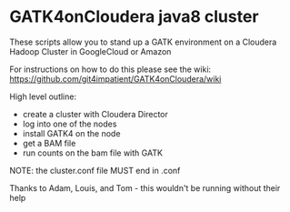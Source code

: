 # GATK4onCloudera java8 cluster
These scripts allow you to stand up a GATK environment on a Cloudera Hadoop Cluster in GoogleCloud or Amazon

For instructions on how to do this please see the wiki:
https://github.com/git4impatient/GATK4onCloudera/wiki


High level outline:
- create a cluster with Cloudera Director
- log into one of the nodes
- install GATK4 on the node
- get a BAM file
- run counts on the bam file with GATK 


NOTE: the cluster.conf file MUST end in .conf


Thanks to Adam, Louis, and Tom - this wouldn't be running without their help
